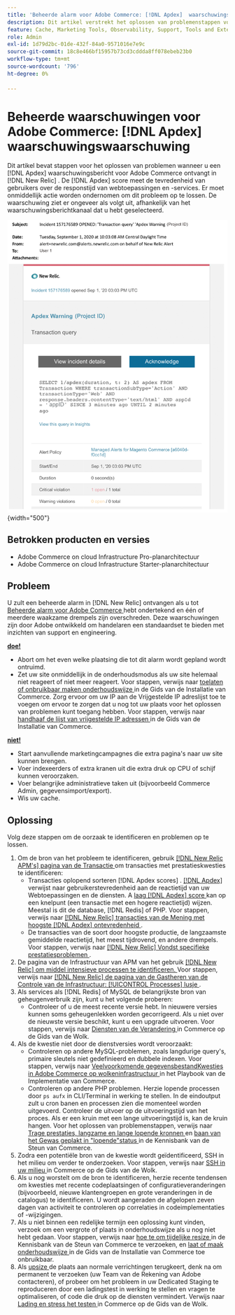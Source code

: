 ```yaml
---
title: 'Beheerde alarm voor Adobe Commerce: [!DNL Apdex]  waarschuwingsalarm'
description: Dit artikel verstrekt het oplossen van problemenstappen voor wanneer u een  [!DNL Apdex]  waarschuwingsalarm voor Adobe Commerce in  [!DNL New Relic]. The [!DNL Apdex]  ontvangt score gebruikers' tevredenheid aan de reactietijd van Webtoepassingen en de diensten. Er moet onmiddellijk actie worden ondernomen om dit probleem op te lossen.
feature: Cache, Marketing Tools, Observability, Support, Tools and External Services
role: Admin
exl-id: 1d79d2bc-01de-432f-84a0-9571016e7e9c
source-git-commit: 18c8e466bf15957b73cd3cddda8ff078ebeb23b0
workflow-type: tm+mt
source-wordcount: '796'
ht-degree: 0%

---
```


# Beheerde waarschuwingen voor Adobe Commerce: [!DNL Apdex] waarschuwingswaarschuwing

Dit artikel bevat stappen voor het oplossen van problemen wanneer u een [!DNL Apdex] waarschuwingsbericht voor Adobe Commerce ontvangt in [!DNL New Relic] . De [!DNL Apdex] score meet de tevredenheid van gebruikers over de responstijd van webtoepassingen en -services. Er moet onmiddellijk actie worden ondernomen om dit probleem op te lossen. De waarschuwing ziet er ongeveer als volgt uit, afhankelijk van het waarschuwingsberichtkanaal dat u hebt geselecteerd.

![ waarschuwing van de apdex ](../../assets/managed-alerts/apdex-warning-magento-managed.png){width="500"}

## Betrokken producten en versies

* Adobe Commerce on cloud Infrastructure Pro-planarchitectuur
* Adobe Commerce on cloud Infrastructure Starter-planarchitectuur

## Probleem

U zult een beheerde alarm in [!DNL New Relic] ontvangen als u tot [ Beheerde alarm voor Adobe Commerce ](managed-alerts-for-magento-commerce.md) hebt ondertekend en één of meerdere waakzame drempels zijn overschreden. Deze waarschuwingen zijn door Adobe ontwikkeld om handelaren een standaardset te bieden met inzichten van support en engineering.

<u> **doe!** </u>

* Abort om het even welke plaatsing die tot dit alarm wordt gepland wordt ontruimd.
* Zet uw site onmiddellijk in de onderhoudsmodus als uw site helemaal niet reageert of niet meer reageert. Voor stappen, verwijs naar [ toelaten of onbruikbaar maken onderhoudswijze ](https://experienceleague.adobe.com/nl/docs/commerce-operations/installation-guide/tutorials/maintenance-mode) in de Gids van de Installatie van Commerce. Zorg ervoor om uw IP aan de Vrijgestelde IP adreslijst toe te voegen om ervoor te zorgen dat u nog tot uw plaats voor het oplossen van problemen kunt toegang hebben. Voor stappen, verwijs naar [ handhaaf de lijst van vrijgestelde IP adressen ](https://experienceleague.adobe.com/nl/docs/commerce-operations/installation-guide/tutorials/maintenance-mode#maintain-the-list-of-exempt-ip-addresses) in de Gids van de Installatie van Commerce.

<u>**niet!**</u>

* Start aanvullende marketingcampagnes die extra pagina&#39;s naar uw site kunnen brengen.
* Voer indexeerders of extra kranen uit die extra druk op CPU of schijf kunnen veroorzaken.
* Voer belangrijke administratieve taken uit (bijvoorbeeld Commerce Admin, gegevensimport/export).
* Wis uw cache.

## Oplossing

Volg deze stappen om de oorzaak te identificeren en problemen op te lossen.

1. Om de bron van het probleem te identificeren, gebruik [[!DNL New Relic APM's]  pagina van de Transactie ](https://docs.newrelic.com/docs/apm/applications-menu/monitoring/transactions-page-find-specific-performance-problems) om transacties met prestatieskwesties te identificeren:
   * Transacties oplopend sorteren [!DNL Apdex scores] . [[!DNL Apdex] ](https://docs.newrelic.com/docs/apm/new-relic-apm/apdex/apdex-measure-user-satisfaction) verwijst naar gebruikerstevredenheid aan de reactietijd van uw Webtoepassingen en de diensten. A [ laag  [!DNL Apdex]  score ](managed-alerts-for-magento-commerce-apdex-warning-alert.md) kan op een knelpunt (een transactie met een hogere reactietijd) wijzen. Meestal is dit de database, [!DNL Redis] of PHP. Voor stappen, verwijs naar [[!DNL New Relic]  transacties van de Mening met hoogste  [!DNL Apdex]  ontevredenheid ](https://docs.newrelic.com/docs/apm/new-relic-apm/apdex/view-your-apdex-score#apdex-dissat).
   * De transacties van de soort door hoogste productie, de langzaamste gemiddelde reactietijd, het meest tijdrovend, en andere drempels. Voor stappen, verwijs naar [[!DNL New Relic]  Vondst specifieke prestatiesproblemen ](https://docs.newrelic.com/docs/apm/applications-menu/monitoring/transactions-page-find-specific-performance-problems).
1. De pagina van de Infrastructuur van APM van het gebruik [[!DNL New Relic]  om middel intensieve processen te identificeren. ](https://docs.newrelic.com/docs/infrastructure/infrastructure-ui-pages/infra-hosts-ui-page/) Voor stappen, verwijs naar [[!DNL New Relic]  de pagina van de Gastheren van de Controle van de Infrastructuur: [!UICONTROL Processes] lusje ](https://docs.newrelic.com/docs/infrastructure/infrastructure-ui-pages/infra-hosts-ui-page/#processes).
1. Als services als [!DNL Redis] of MySQL de belangrijkste bron van geheugenverbruik zijn, kunt u het volgende proberen:
   * Controleer of u de meest recente versie hebt. In nieuwere versies kunnen soms geheugenlekken worden gecorrigeerd. Als u niet over de nieuwste versie beschikt, kunt u een upgrade uitvoeren. Voor stappen, verwijs naar [ Diensten van de Verandering ](https://experienceleague.adobe.com/docs/commerce-cloud-service/user-guide/configure/service/services-yaml.html?lang=nl-NL) in Commerce op de Gids van de Wolk.
1. Als de kwestie niet door de dienstversies wordt veroorzaakt:
   * Controleren op andere MySQL-problemen, zoals langdurige query&#39;s, primaire sleutels niet gedefinieerd en dubbele indexen. Voor stappen, verwijs naar [ Veelvoorkomende gegevensbestandKwesties in Adobe Commerce op wolkeninfrastructuur ](https://experienceleague.adobe.com/docs/commerce-operations/implementation-playbook/best-practices/maintenance/resolve-database-performance-issues.html?lang=nl-NL) in het Playbook van de Implementatie van Commerce.
   * Controleren op andere PHP problemen. Herzie lopende processen door `ps aufx` in CLI/Terminal in werking te stellen. In de eindoutput zult u cron banen en processen zien die momenteel worden uitgevoerd. Controleer de uitvoer op de uitvoeringstijd van het proces. Als er een kruin met een lange uitvoeringstijd is, kan de kruin hangen. Voor het oplossen van problemenstappen, verwijs naar [ Trage prestaties, langzame en lange lopende kronnen ](https://experienceleague.adobe.com/nl/docs/commerce-knowledge-base/kb/troubleshooting/miscellaneous/slow-performance-slow-and-long-running-crons) en [ baan van het Gewas geplakt in &quot;lopende&quot;status ](https://experienceleague.adobe.com/nl/docs/commerce-knowledge-base/kb/troubleshooting/miscellaneous/cron-job-is-stuck-in-running-status) in de Kennisbank van de Steun van Commerce.
1. Zodra een potentiële bron van de kwestie wordt geïdentificeerd, SSH in het milieu om verder te onderzoeken. Voor stappen, verwijs naar [ SSH in uw milieu ](https://experienceleague.adobe.com/nl/docs/commerce-cloud-service/user-guide/develop/secure-connections#ssh) in Commerce op de Gids van de Wolk.
1. Als u nog worstelt om de bron te identificeren, herzie recente tendensen om kwesties met recente codeplaatsingen of configuratieveranderingen (bijvoorbeeld, nieuwe klantengroepen en grote veranderingen in de catalogus) te identificeren. U wordt aangeraden de afgelopen zeven dagen van activiteit te controleren op correlaties in codeimplementaties of -wijzigingen.
1. Als u niet binnen een redelijke termijn een oplossing kunt vinden, verzoek om een vergrote of plaats in onderhoudswijze als u nog niet hebt gedaan. Voor stappen, verwijs naar [ hoe te om tijdelijke resize ](https://experienceleague.adobe.com/nl/docs/commerce-knowledge-base/kb/how-to/how-to-request-temporary-magento-upsize) in de Kennisbank van de Steun van Commerce te verzoeken, en [ laat of maak onderhoudswijze ](https://experienceleague.adobe.com/nl/docs/commerce-operations/installation-guide/tutorials/maintenance-mode) in de Gids van de Installatie van Commerce toe onbruikbaar.
1. Als [ upsize ](https://experienceleague.adobe.com/nl/docs/commerce-knowledge-base/kb/how-to/how-to-request-temporary-magento-upsize) de plaats aan normale verrichtingen terugkeert, denk na om permanent te verzoeken (uw Team van de Rekening van Adobe contacteren), of probeer om het probleem in uw Dedicated Staging te reproduceren door een ladingstest in werking te stellen en vragen te optimaliseren, of code die druk op de diensten vermindert. Verwijs naar [ Lading en stress het testen ](https://experienceleague.adobe.com/nl/docs/commerce-cloud-service/user-guide/develop/test/staging-and-production#load-and-stress-testing) in Commerce op de Gids van de Wolk.
